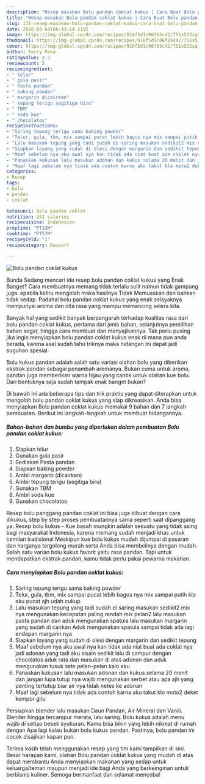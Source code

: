 ```yaml
---
description: "Resep masakan Bolu pandan coklat kukus | Cara Buat Bolu pandan coklat kukus Yang Sedap"
title: "Resep masakan Bolu pandan coklat kukus | Cara Buat Bolu pandan coklat kukus Yang Sedap"
slug: 131-resep-masakan-bolu-pandan-coklat-kukus-cara-buat-bolu-pandan-coklat-kukus-yang-sedap
date: 2020-09-04T06:43:54.219Z
image: https://img-global.cpcdn.com/recipes/916f5d1c06f65c42/751x532cq70/bolu-pandan-coklat-kukus-foto-resep-utama.jpg
thumbnail: https://img-global.cpcdn.com/recipes/916f5d1c06f65c42/751x532cq70/bolu-pandan-coklat-kukus-foto-resep-utama.jpg
cover: https://img-global.cpcdn.com/recipes/916f5d1c06f65c42/751x532cq70/bolu-pandan-coklat-kukus-foto-resep-utama.jpg
author: Terry Pena
ratingvalue: 3.3
reviewcount: 5
recipeingredient:
- " telur"
- " gula pasir"
- " Pasta pandan"
- " baking powder"
- " margarin dicairkan"
- " tepung terigu segitiga biru"
- " TBM"
- " soda kue"
- " chocolatos"
recipeinstructions:
- "Saring tepung terigu sama baking powder"
- "Telur, gula, tbm, mix sampai pucat lebih bagus nya mix sampai putih klo aku pucat ajh udah cukup"
- "Lalu masukan tepung yang tadi sudah di saring masukan sedikit2 mix nya mengunakan kecepatan paling rendah mix pelan2 lalu masukan pasta pandan dan aduk mengunakan spatula lalu masukan margarin yang sudah di cairkan Aduk mengunakan spatula sampai tidak ada lagi endapan margarin nya"
- "Siapkan loyang yang sudah di olesi dengan margarin dan sedikit tepung"
- "Maaf sebelum nya aku awal nya kan tidak ada niat buat ada coklat nya jadi adonan yang tadi aku sisain sedikit lalu di campur dengan chocolatos aduk rata dan masukan di atas adonan dan aduk mengunakan tusuk sate pelan-pelan kalo aku"
- "Panaskan kukusan lalu masukan adonan dan kukus selama 20 menit dan jangan lupa tutup nya wajib mengunakan serbet atau apa ajh yang penting tertutup biar air nya tidak netes ke adonan"
- "Maaf lagi sebelum nya tidak ada contoh karna aku takut klo moto2 deket kompor gitu"
categories:
- Resep
tags:
- bolu
- pandan
- coklat

katakunci: bolu pandan coklat 
nutrition: 241 calories
recipecuisine: Indonesian
preptime: "PT12M"
cooktime: "PT57M"
recipeyield: "1"
recipecategory: Dessert

---
```



![Bolu pandan coklat kukus](https://img-global.cpcdn.com/recipes/916f5d1c06f65c42/751x532cq70/bolu-pandan-coklat-kukus-foto-resep-utama.jpg)

Bunda Sedang mencari ide resep bolu pandan coklat kukus yang Enak Banget? Cara membuatnya memang tidak terlalu sulit namun tidak gampang juga. apabila keliru mengolah maka hasilnya Tidak Memuaskan dan bahkan tidak sedap. Padahal bolu pandan coklat kukus yang enak selayaknya mempunyai aroma dan cita rasa yang mampu memancing selera kita.

Banyak hal yang sedikit banyak berpengaruh terhadap kualitas rasa dari bolu pandan coklat kukus, pertama dari jenis bahan, selanjutnya pemilihan bahan segar, hingga cara membuat dan menyajikannya. Tak perlu pusing jika ingin menyiapkan bolu pandan coklat kukus enak di mana pun anda berada, karena asal sudah tahu triknya maka hidangan ini dapat jadi suguhan spesial.

Bolu kukus pandan adalah salah satu variasi olahan bolu yang diberikan ekstrak pandan sebagai penambah aromanya. Bukan cuma untuk aroma, pandan juga memberikan warna hijau yang cantik untuk olahan kue bolu. Dari bentuknya saja sudah tampak enak banget bukan?


Di bawah ini ada beberapa tips dan trik praktis yang dapat diterapkan untuk mengolah bolu pandan coklat kukus yang siap dikreasikan. Anda bisa menyiapkan Bolu pandan coklat kukus memakai 9 bahan dan 7 langkah pembuatan. Berikut ini langkah-langkah untuk membuat hidangannya.

<!--inarticleads1-->

##### Bahan-bahan dan bumbu yang diperlukan dalam pembuatan Bolu pandan coklat kukus:

1. Siapkan  telur
1. Gunakan  gula pasir
1. Sediakan  Pasta pandan
1. Siapkan  baking powder
1. Ambil  margarin (dicairkan)
1. Ambil  tepung terigu (segitiga biru)
1. Gunakan  TBM
1. Ambil  soda kue
1. Gunakan  chocolatos


Resep bolu panggang pandan coklat ini bisa juga dibuat dengan cara dikukus, step by step proses pembuatannya sama seperti saat dipanggang ya. Resep bolu kukus - Kue basah mungkin adalah sesuatu yang tidak asing bagi masyarakat Indonesia, karena memang sudah menjadi khas untuk cemilan tradisional Meskipun kue bolu kukus mudah dijumpai di pasaran dan harganya tergolong murah serta Anda bisa membelinya dengan mudah. Salah satu varian bolu kukus favorit yaitu rasa pandan. Tapi untuk mendapatkan ekstrak pandan, kamu tidak perlu pakai pewarna makanan. 

<!--inarticleads2-->

##### Cara menyiapkan Bolu pandan coklat kukus:

1. Saring tepung terigu sama baking powder
1. Telur, gula, tbm, mix sampai pucat lebih bagus nya mix sampai putih klo aku pucat ajh udah cukup
1. Lalu masukan tepung yang tadi sudah di saring masukan sedikit2 mix nya mengunakan kecepatan paling rendah mix pelan2 lalu masukan pasta pandan dan aduk mengunakan spatula lalu masukan margarin yang sudah di cairkan Aduk mengunakan spatula sampai tidak ada lagi endapan margarin nya
1. Siapkan loyang yang sudah di olesi dengan margarin dan sedikit tepung
1. Maaf sebelum nya aku awal nya kan tidak ada niat buat ada coklat nya jadi adonan yang tadi aku sisain sedikit lalu di campur dengan chocolatos aduk rata dan masukan di atas adonan dan aduk mengunakan tusuk sate pelan-pelan kalo aku
1. Panaskan kukusan lalu masukan adonan dan kukus selama 20 menit dan jangan lupa tutup nya wajib mengunakan serbet atau apa ajh yang penting tertutup biar air nya tidak netes ke adonan
1. Maaf lagi sebelum nya tidak ada contoh karna aku takut klo moto2 deket kompor gitu


Persiapkan blender lalu masukan Daun Pandan, Air Mineral dan Vanili. Blender hingga tercampur merata, lalu saring. Bolu kukus adalah menu wajib di setiap besek syukuran. Kamu bisa bikin yang lebih nikmat di rumah dengan Apa lagi kalau bukan bolu kukus pandan. Pastinya, bolu pandan ini cocok disajikan kapan pun. 

Terima kasih telah menggunakan resep yang tim kami tampilkan di sini. Besar harapan kami, olahan Bolu pandan coklat kukus yang mudah di atas dapat membantu Anda menyiapkan makanan yang sedap untuk keluarga/teman maupun menjadi ide bagi Anda yang berkeinginan untuk berbisnis kuliner. Semoga bermanfaat dan selamat mencoba!
